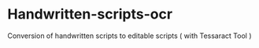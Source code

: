 # Handwritten-scripts-ocr
Conversion of handwritten scripts to editable scripts ( with Tessaract Tool )
